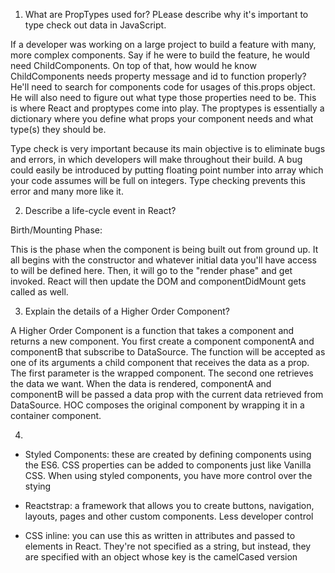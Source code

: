 1. What are PropTypes used for?  PLease describe why it's important to type check out data in JavaScript.

If a developer was working on a large project to build a feature with many, more complex components.  Say if he were to build the feature, he would need ChildComponents.  On top of that, how would he know ChildComponents needs property message and id to function properly?  He'll need to search for components code for usages of this.props object.  He will also need to figure out what type those properties need to be.  This is where React and proptypes come into play.  The proptypes is essentially a dictionary where you define what props your component needs and what type(s) they should be.

Type check is very important because its main objective is to eliminate bugs and errors, in which developers will make throughout their build.  A bug could easily be introduced by putting floating point number into array which your code assumes will be full on integers.  Type checking prevents this error and many more like it.

2.  Describe a life-cycle event in React?

Birth/Mounting Phase:

This is the phase when the component is being built out from ground up.
It all begins with the constructor and whatever initial data you'll have access to will be defined here.  Then, it will go to the "render phase" and get invoked.  React will then update the DOM and componentDidMount gets called as well.

3.  Explain the details of a Higher Order Component?

A Higher Order Component is a function that takes a component and returns a new component.  You first create a component componentA and componentB that subscribe to DataSource.  The function will be accepted as one of its arguments a child component that receives the data as a prop.  The first parameter is the wrapped component.  The second one retrieves the data we want.  When the data is rendered, componentA and componentB will be passed a data prop with the current data retrieved from DataSource. HOC composes the original component by wrapping it in a container component.

4. 

- Styled Components:  these are created by defining components using the ES6.  CSS properties can be added to components just like Vanilla CSS.  When using styled components, you have more control over the stying

- Reactstrap:  a framework that allows you to create buttons, navigation, layouts, pages and other custom components.  Less developer control 

- CSS inline:  you can use this as written in attributes and passed to elements in React.  They're not specified as a string, but instead, they are specified with an object whose key is the camelCased version